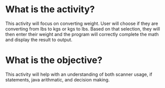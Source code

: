 # What is the activity?

This activity will focus on converting weight. User will choose if they are converting from lbs to kgs or kgs to lbs. Based on that selection, they will then enter their weight and 
the program will correctly complete the math and display the result to output. 

# What is the objective?

This activity will help with an understanding of both scanner usage, if statements, java arithmatic, and decision making.